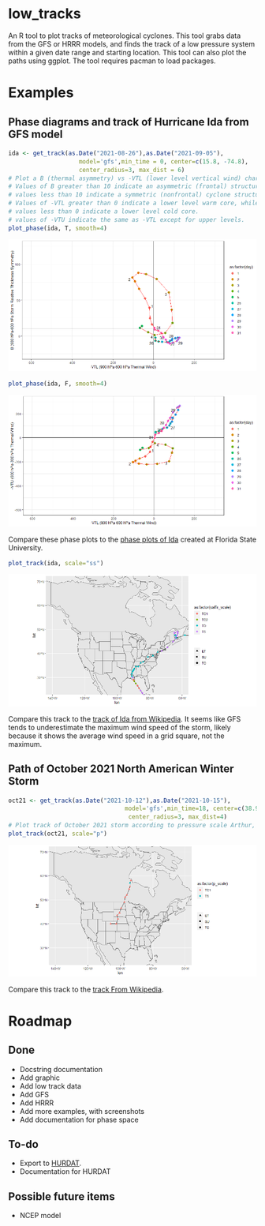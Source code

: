 # low_tracks
An R tool to plot tracks of meteorological cyclones. This tool grabs data from the GFS or HRRR models,
and finds the track of a low pressure system within a given date range and starting location. This tool
can also plot the paths using ggplot. The tool requires pacman to load packages.

# Examples

## Phase diagrams and track of Hurricane Ida from GFS model

```r
ida <- get_track(as.Date("2021-08-26"),as.Date("2021-09-05"),
                    model='gfs',min_time = 0, center=c(15.8, -74.8),
                    center_radius=3, max_dist = 6)
# Plot a B (thermal asymmetry) vs -VTL (lower level vertical wind) chart
# Values of B greater than 10 indicate an asymmetric (frontal) structure,
# values less than 10 indicate a symmetric (nonfrontal) cyclone structure.
# Values of -VTL greater than 0 indicate a lower level warm core, while
# values less than 0 indicate a lower level cold core.
# values of -VTU indicate the same as -VTL except for upper levels.
plot_phase(ida, T, smooth=4)
```

![B vs -VTL phase chart for Ida](screenshots/ida_b_vtl.png)

```r
plot_phase(ida, F, smooth=4)
```

![-VTU vs -VTL phase chart for Ida](screenshots/ida_vtu_vtl.png)

Compare these phase plots to the [phase plots of Ida](http://moe.met.fsu.edu/cyclonephase/archive/2021/) created at Florida State University.

```r
plot_track(ida, scale="ss")
```

![](screenshots/ida_track.png)

Compare this track to the [track of Ida from Wikipedia](https://en.wikipedia.org/wiki/Hurricane_Ida#/media/File:Ida_2021_track.png). It seems like GFS tends to underestimate the maximum wind speed of the storm, likely because it shows the average wind speed in a grid square, not the maximum.

## Path of October 2021 North American Winter Storm

```r
oct21 <- get_track(as.Date("2021-10-12"),as.Date("2021-10-15"),
                                 model='gfs',min_time=18, center=c(38.9, -104.8),
                                  center_radius=3, max_dist=4)
# Plot track of October 2021 storm according to pressure scale Arthur, W. C. & Woolf, H. M. 2013)
plot_track(oct21, scale="p")
```

![](screenshots/oct21_track.png)

Compare this track to the [track From Wikipedia](https://en.wikipedia.org/wiki/2021%E2%80%9322_North_American_winter#/media/File:October_2021_winter_storm_track.png).

# Roadmap

## Done
- Docstring documentation
- Add graphic
- Add low track data
- Add GFS
- Add HRRR
- Add more examples, with screenshots
- Add documentation for phase space

## To-do
- Export to [HURDAT](https://www.aoml.noaa.gov/hrd/data_sub/newHURDAT.html).
- Documentation for HURDAT

## Possible future items
- NCEP model
